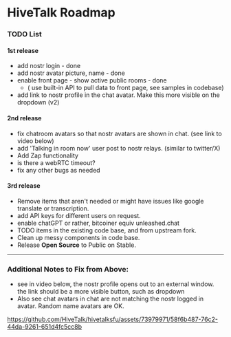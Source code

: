 # HiveTalk Roadmap

### TODO List

#### 1st release

-   add nostr login - done
-   add nostr avatar picture, name - done
-   enable front page - show active public rooms - done
    - ( use built-in API to pull data to front page, see samples in codebase)
-   add link to nostr profile in the chat avatar.  Make this more visible on the dropdown (v2)

#### 2nd release

-   fix chatroom avatars so that nostr avatars are shown in chat. (see link to video below)
-   add 'Talking in room now' user post to nostr relays. (similar to twitter/X)
-   Add Zap functionality
-   is there a webRTC timeout?
-   fix any other bugs as needed

#### 3rd release

-   Remove items that aren't needed or might have issues like google translate or transcription.
-   add API keys for different users on request.
-   enable chatGPT or rather, bitcoiner equiv unleashed.chat
-   TODO items in the existing code base, and from upstream fork.
-   Clean up messy components in code base.
-   Release **Open Source** to Public on Stable.

<hr>

### Additional Notes to Fix from Above: 

- see in video below, the nostr profile opens out to an external window. the link should be a more visible button, such as dropdown
- Also see chat avatars in chat are not matching the nostr logged in avatar. Random name avatars are OK. 

https://github.com/HiveTalk/hivetalksfu/assets/73979971/58f6b487-76c2-44da-9261-651d4fc5cc8b
